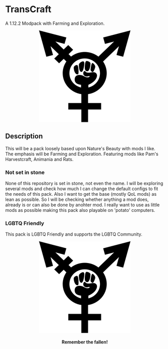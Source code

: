 # TransCraft
A 1.12.2 Modpack with Farming and Exploration.

<p align="center">
	<img src="https://raw.githubusercontent.com/tpacks/transcraft/master/fight-together.png">
</p>

## Description
This will be a pack loosely based upon Nature's Beauty with mods I like. The emphasis will be Farming and Exploration. Featuring mods like Pam's Harvestcraft, Animania and Rats.

### Not set in stone
None of this repository is set in stone, not even the name. I will be exploring several mods and check how much I can change the default configs to fit the needs of this pack.
Also I want to get the base (mostly QoL mods) as lean as possible. So I will be checking whether anything a mod does, already is or can also be done by anohter mod. I really want to use as little mods as possible making this pack also playable on 'potato' computers.
### LGBTQ Friendly
This pack is LGBTQ Friendly and supports the LGBTQ Community.

<p align="center">
	<img src="https://raw.githubusercontent.com/tpacks/transcraft/master/fight-together.png">
	<br /><br />
	<b>Remember the fallen!</b>
</p>

[logo]: https://raw.githubusercontent.com/tpacks/transcraft/master/fight-together.png
